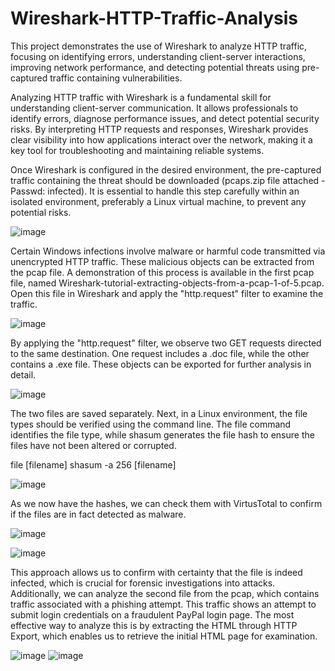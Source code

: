 # Wireshark-HTTP-Traffic-Analysis
This project demonstrates the use of Wireshark to analyze HTTP traffic, focusing on identifying errors, understanding client-server interactions, improving network performance, and detecting potential threats using pre-captured traffic containing vulnerabilities.

Analyzing HTTP traffic with Wireshark is a fundamental skill for understanding client-server communication. It allows professionals to identify errors, diagnose performance issues, and detect potential security risks. By interpreting HTTP requests and responses, Wireshark provides clear visibility into how applications interact over the network, making it a key tool for troubleshooting and maintaining reliable systems.

Once Wireshark is configured in the desired environment, the pre-captured traffic containing the threat should be downloaded (pcaps.zip file attached - Passwd: infected). It is essential to handle this step carefully within an isolated environment, preferably a Linux virtual machine, to prevent any potential risks.

![image](https://github.com/user-attachments/assets/f96cf90b-f385-4f60-aa6d-67f147d8ae90)

Certain Windows infections involve malware or harmful code transmitted via unencrypted HTTP traffic. These malicious objects can be extracted from the pcap file. A demonstration of this process is available in the first pcap file, named Wireshark-tutorial-extracting-objects-from-a-pcap-1-of-5.pcap. Open this file in Wireshark and apply the "http.request" filter to examine the traffic.

![image](https://github.com/user-attachments/assets/14c174de-f9a9-486a-9d8c-182a41bcb477)

By applying the "http.request" filter, we observe two GET requests directed to the same destination. One request includes a .doc file, while the other contains a .exe file. These objects can be exported for further analysis in detail.

![image](https://github.com/user-attachments/assets/47a4d520-c733-471b-b0b0-77b3d1595e72)

The two files are saved separately. Next, in a Linux environment, the file types should be verified using the command line. The file command identifies the file type, while shasum generates the file hash to ensure the files have not been altered or corrupted.

file [filename]
shasum -a 256 [filename]

![image](https://github.com/user-attachments/assets/69937fc6-6e1b-455b-a064-2154f64373b9)

As we now have the hashes, we can check them with VirtusTotal to confirm if the files are in fact detected as malware.

![image](https://github.com/user-attachments/assets/8363e401-640f-4e47-8788-2b3a02ab6678)

![image](https://github.com/user-attachments/assets/64f7ef1a-7efb-449b-9a55-ee60d6ec06a6)

This approach allows us to confirm with certainty that the file is indeed infected, which is crucial for forensic investigations into attacks. Additionally, we can analyze the second file from the pcap, which contains traffic associated with a phishing attempt. This traffic shows an attempt to submit login credentials on a fraudulent PayPal login page. The most effective way to analyze this is by extracting the HTML through HTTP Export, which enables us to retrieve the initial HTML page for examination.

![image](https://github.com/user-attachments/assets/f692cfb6-ba5b-49e5-84e2-e6b039a71129)
![image](https://github.com/user-attachments/assets/22565e2a-1c07-4bac-a39b-847647888014)
